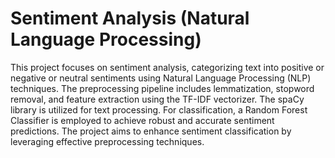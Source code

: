 # Sentiment Analysis (Natural Language Processing)
 This project focuses on sentiment analysis, categorizing text into positive or negative or neutral sentiments using Natural Language Processing (NLP) techniques. The preprocessing pipeline includes lemmatization, stopword removal, and feature extraction using the TF-IDF vectorizer. The spaCy library is utilized for text processing. For classification, a Random Forest Classifier is employed to achieve robust and accurate sentiment predictions. The project aims to enhance sentiment classification by leveraging effective preprocessing techniques.

